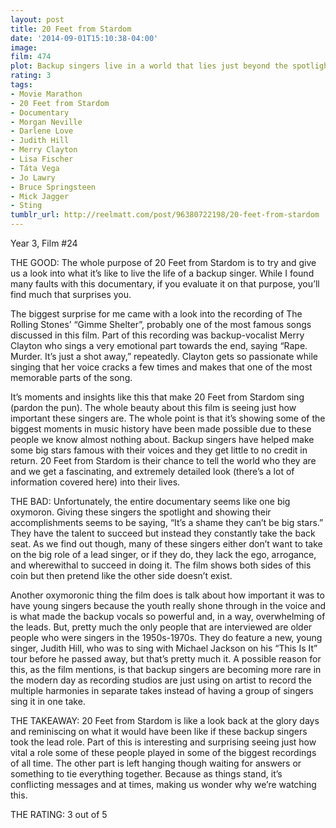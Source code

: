 ```yaml
---
layout: post
title: 20 Feet from Stardom
date: '2014-09-01T15:10:38-04:00'
image: 
film: 474
plot: Backup singers live in a world that lies just beyond the spotlight. Their voices bring harmony to the biggest bands in popular music, but we’ve had no idea who these singers are or what lives they lead, until now.
rating: 3
tags:
- Movie Marathon
- 20 Feet from Stardom
- Documentary
- Morgan Neville
- Darlene Love
- Judith Hill
- Merry Clayton
- Lisa Fischer
- Táta Vega
- Jo Lawry
- Bruce Springsteen
- Mick Jagger
- Sting
tumblr_url: http://reelmatt.com/post/96380722198/20-feet-from-stardom
---
```


Year 3, Film #24

THE GOOD: The whole purpose of 20 Feet from Stardom is to try and give us a look into what it’s like to live the life of a backup singer. While I found many faults with this documentary, if you evaluate it on that purpose, you’ll find much that surprises you.

The biggest surprise for me came with a look into the recording of The Rolling Stones’ “Gimme Shelter”, probably one of the most famous songs discussed in this film. Part of this recording was backup-vocalist Merry Clayton who sings a very emotional part towards the end, saying “Rape. Murder. It’s just a shot away,” repeatedly. Clayton gets so passionate while singing that her voice cracks a few times and makes that one of the most memorable parts of the song.

It’s moments and insights like this that make 20 Feet from Stardom sing (pardon the pun). The whole beauty about this film is seeing just how important these singers are. The whole point is that it’s showing some of the biggest moments in music history have been made possible due to these people we know almost nothing about. Backup singers have helped make some big stars famous with their voices and they get little to no credit in return. 20 Feet from Stardom is their chance to tell the world who they are and we get a fascinating, and extremely detailed look (there’s a lot of information covered here) into their lives.

THE BAD: Unfortunately, the entire documentary seems like one big oxymoron. Giving these singers the spotlight and showing their accomplishments seems to be saying, “It’s a shame they can’t be big stars.” They have the talent to succeed but instead they constantly take the back seat. As we find out though, many of these singers either don’t want to take on the big role of a lead singer, or if they do, they lack the ego, arrogance, and wherewithal to succeed in doing it. The film shows both sides of this coin but then pretend like the other side doesn’t exist.

Another oxymoronic thing the film does is talk about how important it was to have young singers because the youth really shone through in the voice and is what made the backup vocals so powerful and, in a way, overwhelming of the leads. But, pretty much the only people that are interviewed are older people who were singers in the 1950s-1970s. They do feature a new, young singer, Judith Hill, who was to sing with Michael Jackson on his “This Is It” tour before he passed away, but that’s pretty much it. A possible reason for this, as the film mentions, is that backup singers are becoming more rare in the modern day as recording studios are just using on artist to record the multiple harmonies in separate takes instead of having a group of singers sing it in one take.

THE TAKEAWAY: 20 Feet from Stardom is like a look back at the glory days and reminiscing on what it would have been like if these backup singers took the lead role. Part of this is interesting and surprising seeing just how vital a role some of these people played in some of the biggest recordings of all time. The other part is left hanging though waiting for answers or something to tie everything together. Because as things stand, it’s conflicting messages and at times, making us wonder why we’re watching this.

THE RATING: 3 out of 5
